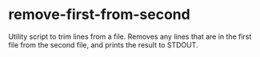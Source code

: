 # remove-first-from-second

Utility script to trim lines from a file.  Removes any lines that are in the first file from the second file, and prints the result to STDOUT.
